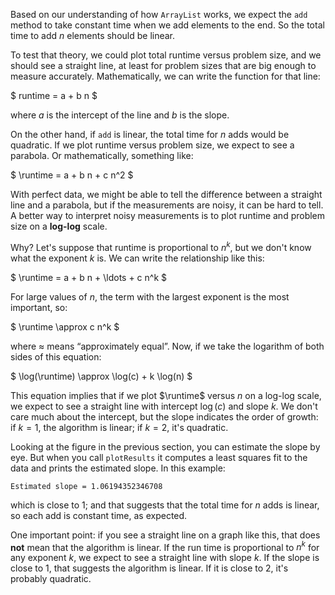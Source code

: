 Based on our understanding of how `ArrayList` works, we expect the `add` method to take constant time when we add elements to the end. So the total time to add $n$ elements should be linear.


To test that theory, we could plot total runtime versus problem size, and we should see a straight line, at least for problem sizes that are big enough to measure accurately. Mathematically, we can write the function for that line:


$ runtime = a + b n $

where $a$ is the intercept of the line and $b$ is the slope.


On the other hand, if `add` is linear, the total time for $n$ adds would be quadratic. If we plot runtime versus problem size, we expect to see a parabola. Or mathematically, something like:

$ \runtime = a + b n + c n^2 $

With perfect data, we might be able to tell the difference between a straight line and a parabola, but if the measurements are noisy, it can be hard to tell. A better way to interpret noisy measurements is to plot runtime and problem size on a **log-log** scale.


Why? Let's suppose that runtime is proportional to $n^k$, but we don't know what the exponent $k$ is. We can write the relationship like this:

$ \runtime = a + b n + \ldots + c n^k $

For large values of $n$, the term with the largest exponent is the most important, so:

$ \runtime \approx c n^k $

where $\approx$ means “approximately equal”. Now, if we take the logarithm of both sides of this equation:

$ \log(\runtime) \approx \log(c) + k \log(n) $

This equation implies that if we plot $\runtime$ versus $n$ on a log-log scale, we expect to see a straight line with intercept $\log(c)$ and slope $k$. We don't care much about the intercept, but the slope indicates the order of growth: if $k=1$, the algorithm is linear; if $k=2$, it's quadratic.


Looking at the figure in the previous section, you can estimate the slope by eye. But when you call `plotResults` it computes a least squares fit to the data and prints the estimated slope. In this example:

```code
Estimated slope = 1.06194352346708
```

which is close to 1; and that suggests that the total time for $n$ adds is linear, so each add is constant time, as expected.


One important point: if you see a straight line on a graph like this, that does **not** mean that the algorithm is linear. If the run time is proportional to $n^k$ for any exponent $k$, we expect to see a straight line with slope $k$. If the slope is close to 1, that suggests the algorithm is linear. If it is close to 2, it's probably quadratic.